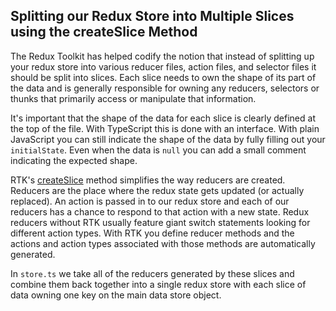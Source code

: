 ## Splitting our Redux Store into Multiple Slices using the createSlice Method

The Redux Toolkit has helped codify the notion that instead of splitting up your redux store into various reducer files, action files, and selector files it should be split into slices. Each slice needs to own the shape of its part of the data and is generally responsible for owning any reducers, selectors or thunks that primarily access or manipulate that information.

It's important that the shape of the data for each slice is clearly defined at the top of the file. With TypeScript this is done with an interface. With plain JavaScript you can still indicate the shape of the data by fully filling out your `initialState`. Even when the data is `null` you can add a small comment indicating the expected shape.

RTK's [createSlice](https://redux-toolkit.js.org/api/createslice) method simplifies the way reducers are created. Reducers are the place where the redux state gets updated (or actually replaced). An action is passed in to our redux store and each of our reducers has a chance to respond to that action with a new state. Redux reducers without RTK usually feature giant switch statements looking for different action types. With RTK you define reducer methods and the actions and action types associated with those methods are automatically generated.

In `store.ts` we take all of the reducers generated by these slices and combine them back together into a single redux store with each slice of data owning one key on the main data store object.
